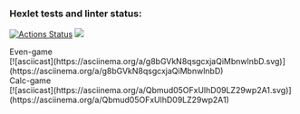 ### Hexlet tests and linter status:
[![Actions Status](https://github.com/Leepoch/frontend-project-lvl1/workflows/hexlet-check/badge.svg)](https://github.com/Leepoch/frontend-project-lvl1/actions)
<a href="https://codeclimate.com/github/codeclimate/codeclimate/maintainability"><img src="https://api.codeclimate.com/v1/badges/a99a88d28ad37a79dbf6/maintainability" /></a>
<div>Even-game</div>
[![asciicast](https://asciinema.org/a/g8bGVkN8qsgcxjaQiMbnwlnbD.svg)](https://asciinema.org/a/g8bGVkN8qsgcxjaQiMbnwlnbD)
<div>Calc-game</div>
[![asciicast](https://asciinema.org/a/Qbmud05OFxUlhD09LZ29wp2A1.svg)](https://asciinema.org/a/Qbmud05OFxUlhD09LZ29wp2A1)